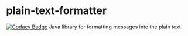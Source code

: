 # plain-text-formatter
[![Codacy Badge](https://api.codacy.com/project/badge/Grade/81e3b112de9e4dc8abd0ac8933ab3056)](https://www.codacy.com/app/jlidinsky/plain-text-formatter?utm_source=github.com&amp;utm_medium=referral&amp;utm_content=jilm/plain-text-formatter&amp;utm_campaign=Badge_Grade)
Java library for formatting messages into the plain text.
